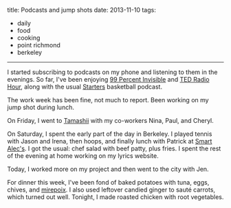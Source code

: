 title: Podcasts and jump shots
date: 2013-11-10 
tags:
- daily
- food
- cooking
- point richmond
- berkeley
---

I started subscribing to podcasts on my phone and listening to them in the evenings. So far, I've been enjoying [99 Percent Invisible](http://99percentinvisible.org/) and [TED Radio Hour](http://www.npr.org/programs/ted-radio-hour/), along with the usual [Starters](http://thestarters.nba.com/) basketball podcast.

The work week has been fine, not much to report. Been working on my jump shot during lunch.

On Friday, I went to [Tamashii](http://tamashiiramen.com/) with my co-workers Nina, Paul, and Cheryl. 

On Saturday, I spent the early part of the day in Berkeley. I played tennis with Jason and Irena, then hoops, and finally lunch with Patrick at [Smart Alec's](http://www.smartalecs.info/). I got the usual: chef salad with beef patty, plus fries. I spent the rest of the evening at home working on my lyrics website.

Today, I worked more on my project and then went to the city with Jen.

For dinner this week, I've been fond of baked potatoes with tuna, eggs, chives, and [mirepoix](http://en.wikipedia.org/wiki/Mirepoix_(cuisine)). I also used leftover candied ginger to sauté carrots, which turned out well. Tonight, I made roasted chicken with root vegetables.
